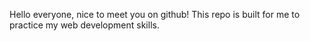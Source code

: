 Hello everyone, nice to meet you on github! This repo is built for me to practice my web development skills.
